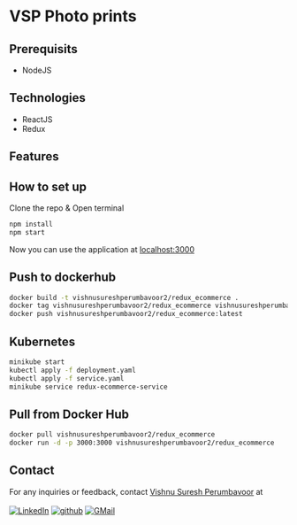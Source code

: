 # VSP Photo prints

## Prerequisits

- NodeJS

## Technologies

- ReactJS
- Redux

## Features

## How to set up

Clone the repo & Open terminal

```sh
npm install
npm start
```

Now you can use the application at [localhost:3000](https://localhost:3000)

## Push to dockerhub

```sh
docker build -t vishnusureshperumbavoor2/redux_ecommerce .
docker tag vishnusureshperumbavoor2/redux_ecommerce vishnusureshperumbavoor2/redux_ecommerce:latest
docker push vishnusureshperumbavoor2/redux_ecommerce:latest
```

## Kubernetes
```sh
minikube start
kubectl apply -f deployment.yaml
kubectl apply -f service.yaml
minikube service redux-ecommerce-service
```

## Pull from Docker Hub

```sh
docker pull vishnusureshperumbavoor2/redux_ecommerce
docker run -d -p 3000:3000 vishnusureshperumbavoor2/redux_ecommerce
```

## Contact

For any inquiries or feedback, contact [Vishnu Suresh Perumbavoor](https://vishnusureshperumbavoor.github.io/V-S-P/) at <br> <br>
[![LinkedIn][linkedin-shield]][linkedin-url]
[![github][github-shield]][github-url]
[![GMail][gmail-shield]][gmail-url]

[linkedin-shield]: https://img.shields.io/badge/LinkedIn-0077B5?style=for-the-badge&logo=linkedin&logoColor=white
[linkedin-url]: https://www.linkedin.com/in/vishnu-suresh-perumbavoor/
[github-shield]: https://img.shields.io/badge/GitHub-100000?style=for-the-badge&logo=github&logoColor=white
[github-url]: https://github.com/vishnusureshperumbavoor
[gmail-shield]: https://img.shields.io/badge/Gmail-D14836?style=for-the-badge&logo=gmail&logoColor=white
[gmail-url]: mailto:vishnusureshperumbavoor@gmail.com
